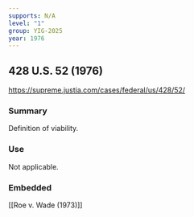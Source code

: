 ```yaml
---
supports: N/A
level: "1"
group: YIG-2025
year: 1976
---
```

## 428 U.S. 52 (1976)

https://supreme.justia.com/cases/federal/us/428/52/

### Summary

Definition of viability.

### Use

Not applicable. 

### Embedded

[[Roe v. Wade (1973)]]